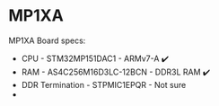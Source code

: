 # MP1XA
MP1XA Board specs: 

* CPU - STM32MP151DAC1 - ARMv7-A  :heavy_check_mark:
* RAM - AS4C256M16D3LC-12BCN - DDR3L RAM :heavy_check_mark:
* DDR Termination - STPMIC1EPQR - Not sure
* 
